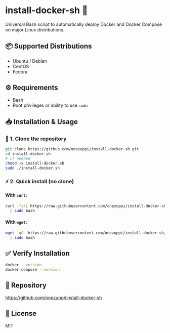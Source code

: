 # install-docker-sh 🚀

Universal Bash script to automatically deploy Docker and Docker Compose on major Linux distributions.

## 📦 Supported Distributions

- Ubuntu / Debian
- CentOS
- Fedora

## ⚙️ Requirements

- Bash
- Root privileges or ability to use `sudo`

## 📥 Installation & Usage

### 🔄 1. Clone the repository

```bash
git clone https://github.com/onezuppi/install-docker-sh.git
cd install-docker-sh
# if needed
chmod +x install-docker.sh
sudo ./install-docker.sh
```

### ⚡️ 2. Quick install (no clone)

#### With `curl`:

```bash
curl -fsSL https://raw.githubusercontent.com/onezuppi/install-docker-sh/refs/heads/main/install.sh \
  | sudo bash
```

#### With `wget`:

```bash
wget -qO- https://raw.githubusercontent.com/onezuppi/install-docker-sh/refs/heads/main/install.sh \
  | sudo bash
```

## ✅ Verify Installation

```bash
docker --version
docker-compose --version
```

## 🔗 Repository

https://github.com/onezuppi/install-docker-sh

## 📄 License

MIT  

